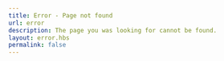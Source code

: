 ```yaml
---
title: Error - Page not found
url: error
description: The page you was looking for cannot be found.
layout: error.hbs
permalink: false
---
```

